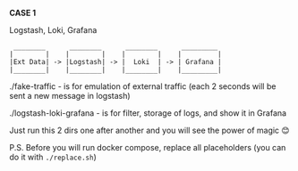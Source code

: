 **CASE 1**

Logstash, Loki, Grafana

```
 ________      ________      ________      _________  
|        |    |        |    |        |    |         |
|Ext Data| -> |Logstash| -> |  Loki  | -> | Grafana |
|________|    |________|    |________|    |_________|
```

./fake-traffic - is for emulation of external traffic (each 2 seconds will be sent a new message in logstash)

./logstash-loki-grafana - is for filter, storage of logs, and show it in Grafana

Just run this 2 dirs one after another and you will see the power of magic 😊

P.S. Before you will run docker compose, replace all placeholders (you can do it with `./replace.sh`)
